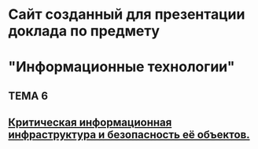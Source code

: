# Сайт созданный для презентации доклада по предмету 
# "Информационные технологии"


## ТЕМА 6
## [ Критическая информационная инфраструктура и безопасность её объектов. ](base/base.md)